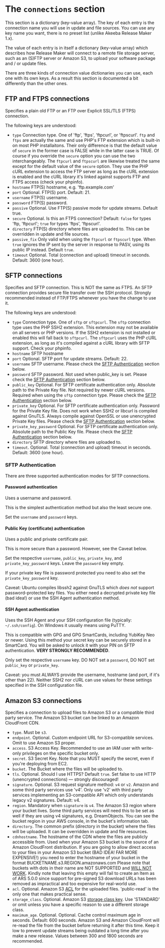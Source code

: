 # The `connections` section

This section is a dictionary (key-value array). The key of each entry is the connection name you will use in update and file sources. You can use any key name you want, there is no preset list (unlike Akeeba Release Maker 1.x).

The value of each entry is in itself a dictionary (key-value array) which describes how Release Maker will connect to a remote file storage server, such as an (S)FTP server or Amazon S3, to upload your software package and / or update files.

There are three kinds of connection value dictionaries you can use, each one with its own keys. As a result this section is documented a bit differently than the other ones.

## FTP and FTPS connections

Specifies a plain old FTP or an FTP over Explicit SSL/TLS (FTPS) connection.

The following keys are understood:

* `type` Connection type. One of 'ftp', 'ftps', 'ftpcurl', or 'ftpscurl'. `ftp` and `ftps` are actually the same and use PHP's FTP extension which is built-in on most PHP installaitons. Their only difference is that the default value of `secure` in the former case is FALSE while in the latter case is TRUE. Of course if you override the `secure` option you can use the two interchangeably. The `ftpcurl` and `ftpscurl` are likewise treated the same except for the default value of the `secure` option. They use the PHP cURL extension to access the FTP server as long as the cURL extension is enabled and the cURL library it's linked against supports FTP and FTPS access (check your phpinfo).
* `hostname` FTP(S) hostname, e.g. 'ftp.example.com'
* `port` Optional. FTP(S) port. Default: 21.
* `username` FTP(S) username.
* `password` FTP(S) password.
* `passive` Optional. Use FTP(S) passive mode for update streams. Default true.
* `secure` Optional. Is this an FTPS connection? Default: `false` for types 'ftp, 'ftpcurl'; `true` for types 'ftps', 'ftpscurl'.
* `directory` FTP(S) directory where files are uploaded to. This can be overridden in update and file sources.
* `passive_fix` Only valid when using the `ftpcurl` or `ftpscurl` type. When `true` ignores the IP sent by the server in response to PASV, using its public IP instead. Default `true`.
* `timeout` Optional. Total (connection and upload) timeout in seconds. Default: 3600 (one hour).

## SFTP connections

Specifies and SFTP connection. This is NOT the same as FTPS. An SFTP connection provides secure file transfer over the SSH protocol. Strongly recommended instead of FTP/FTPS whenever you have the change to use it.

The following keys are understood:

* `type` Connection type. One of `sftp` or `sftpcurl`. The `sftp` connection type uses the PHP SSH2 extension. This extension may not be available on all servers or PHP versions. If the SSH2 extension is not installed or enabled this will fall back to `sftpcurl`. The `sftpcurl` uses the PHP cURL extension, as long as it's compiled against a cURL library with SFTP support. Check your phpinfo. 
* `hostname` SFTP hostname
* `port` Optional. SFTP port for update streams. Default: 22.
* `username` SFTP username. Please check the [SFTP Authentication](#sftp-authentication) section below.
* `password` SFTP password. Not used when public_key is set. Please check the [SFTP Authentication](#sftp-authentication) section below.
* `public_key` Optional. For SFTP certificate authentication only. Absolute path to the Private Key file. Not required by newer cURL versions. Required when using the `sftp` connection type. Please check the [SFTP Authentication](#sftp-authentication) section below.
* `private_key` Optional. For SFTP certificate authentication only. Password for the Private Key file. Does not work when SSH2 or libcurl is compiled against GnuTLS. Always compile against OpenSSL or use unencrypted Private Key files. Please check the [SFTP Authentication](#sftp-authentication) section below. 
* `private_key_password` Optional. For SFTP certificate authentication only. Absolute path to the Public Key file. Please check the [SFTP Authentication](#sftp-authentication) section below.
* `directory` SFTP directory where files are uploaded to.
* `timeout`. Optional. Total (connection and upload) timeout in seconds. Default: 3600 (one hour).

### SFTP Authentication

There are three supported authentication modes for SFTP connections.

#### Password authentication

Uses a username and password.

This is the simplest authentication method but also the least secure one.

Set the `username` and `password` keys.

#### Public Key (certificate) authentication

Uses a public and private certificate pair.

This is more secure than a password. However, see the Caveat below.

Set the respective `username`, `public_key`, `private_key`, and `private_key_password` keys. Leave the `password` key empty.

If your private key file is password protected you need to also set the `private_key_password` key.

Caveat: Ubuntu compiles libssh2 against GnuTLS which _does not_ support password-protected key files. You either need a decrypted private key file (bad idea!) or use the SSH Agent authentication method.

#### SSH Agent authentication

Uses the SSH Agent and your SSH configuration file (typically: `~/.ssh/config`). On Windows it usually means using PuTTY.

This is compatible with GPG and GPG SmartCards, including YubiKey Neo or newer. Using this method your secret key can be securely stored in a SmartCard. You will be asked to unlock it with your PIN on SFTP authentication. **VERY STRONGLY RECOMMENDED**.

Only set the respective `username` key. DO NOT set a `password`, DO NOT set `public_key` or `private_key`.

Caveat: you must ALWAYS provide the username, hostname (and port, if it's other than 22). Neither SSH2 nor cURL can use values for these settings specified in the SSH configuration file.

## Amazon S3 connections

Specifies a connection to upload files to Amazon S3 or a compatible third party service. The Amazon S3 bucket can be linked to an Amazon CloudFront CDN.

* `type`. Must be `s3`. 
* `endpoint`. Optional. Custom endpoint URL for S3-compatible services. Omit to use Amazon S3 proper. 
* `access`. S3 Access Key. Recommended to use an IAM user with write-only privileges on the specific bucket only. 
* `secret`. S3 Secret Key. Note that you MUST specify the secret, even if you're deploying from EC2. 
* `bucket`. The Bucket where the files will be uploaded to. 
* `tls`. Optional. Should I use HTTPS? Default `true`. Set false to use HTTP (unencrypted connections) — strongly discouraged! 
* `signature`. Optional. S3 request signature method: `v4` or `v2`. Amazon and some third party services use 'v4'. Only use 'v2' with third party services implementing an S3-compatible API which only understands legacy v2 signatures. Default: v4. 
* `region`. Mandatory when `signature` is `v4`. The Amazon S3 region where your bucket lives. Some third party services will need this to be set as well if they are using v4 signatures, e.g. DreamObjects. You can see the bucket region in your AWS console, in the bucket's information tab.
* `directory`. The common prefix (directory in the bucket) where the files will be uploaded. It can be overridden in update and file resources. 
* `cdnhostname`. The hostname of the CDN where the files are publicly accessible from. Used when your Amazon S3 bucket is the source of an Amazon CloudFront distribution. If you are going to allow direct access to your files in your Amazon S3 bucket (BAD IDEA! FAR MORE EXPENSIVE!) you need to enter the hostname of your bucket in the format BUCKETNAME.s3.REGION.amazonaws.com  Please note that buckets with dots in their name are NOT SUPPORTED and [WILL NOT WORK](https://docs.aws.amazon.com/AmazonS3/latest/dev/VirtualHosting.html#VirtualHostingLimitations). Kindly note that leaving this empty will fail to create an Item as of ARS 5.0.0 since support for pre-signed S3 download URLs has been removed as impractical and too expensive for real-world use.
* `acl`. Optional. Amazon S3 [ACL](https://docs.aws.amazon.com/AmazonS3/latest/dev/acl-overview.html#canned-acl) for the uploaded files. 'public-read' is the only one that makes practical sense.
* `storage_class`. Optional. Amazon S3 [storage class key](https://s3browser.com/amazon-s3-storage-classes.aspx). Use 'STANDARD' or omit unless you have a specific reason to use a different storage class. 
* `maximum_age`. Optional. Optional. Cache control maximum age in seconds. Default: 600 seconds. Amazon S3 and Amazon CloudFront will re-read the file from the bucket before returning it after this time. Keep it low to prevent update streams being outdated a long time after you make a new release. Values between 300 and 1800 seconds are recommended.
